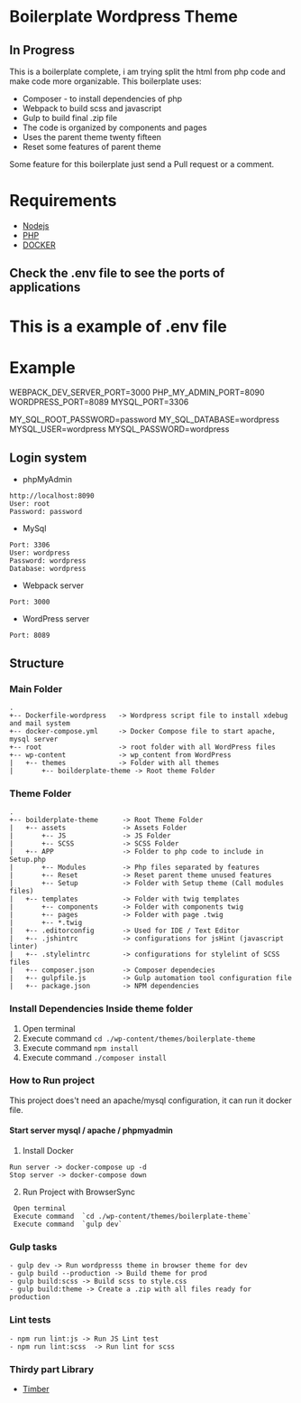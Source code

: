 # Boilerplate Wordpress Theme

 ## In Progress ## 
 
  This is a boilerplate complete, i am trying split the html from php code and make code more organizable.
 This boilerplate uses:
 - Composer - to install dependencies of php
 - Webpack to build scss and javascript
 - Gulp to build final .zip file
 - The code is organized by components and pages
 - Uses the parent theme twenty fifteen
 - Reset some features of parent theme
 
Some feature for this boilerplate just send a Pull request or a comment.

# Requirements

 - [Nodejs](https://nodejs.org/en/download/)
-  [PHP](http://php.net/)
-  [DOCKER](https://docs.docker.com/)


## Check the .env file to see the ports of applications

# This is a example of .env file
# Example
WEBPACK_DEV_SERVER_PORT=3000
PHP_MY_ADMIN_PORT=8090
WORDPRESS_PORT=8089
MYSQL_PORT=3306

MY_SQL_ROOT_PASSWORD=password
MY_SQL_DATABASE=wordpress
MYSQL_USER=wordpress
MYSQL_PASSWORD=wordpress


## Login system
- phpMyAdmin
```
http://localhost:8090
User: root
Password: password
```

- MySql
```
Port: 3306
User: wordpress
Password: wordpress
Database: wordpress
```

- Webpack server
```
Port: 3000
```

- WordPress server
```
Port: 8089
```

## Structure

### Main Folder
 ```
.
+-- Dockerfile-wordpress   -> Wordpress script file to install xdebug and mail system
+-- docker-compose.yml     -> Docker Compose file to start apache, mysql server
+-- root                   -> root folder with all WordPress files
+-- wp-content             -> wp_content from WordPress
|   +-- themes             -> Folder with all themes
|   	+-- boilderplate-theme -> Root theme Folder
```


### Theme Folder

 ```
.
+-- boilderplate-theme      -> Root Theme Folder
|	+-- assets              -> Assets Folder
|		+-- JS              -> JS Folder
|		+-- SCSS            -> SCSS Folder
|   +-- APP                 -> Folder to php code to include in Setup.php
|       +-- Modules         -> Php files separated by features
|       +-- Reset           -> Reset parent theme unused features
|       +-- Setup           -> Folder with Setup theme (Call modules files)
|   +-- templates           -> Folder with twig templates
|       +-- components      -> Folder with components twig
|       +-- pages           -> Folder with page .twig
|   	+-- *.twig
|   +-- .editorconfig       -> Used for IDE / Text Editor
|   +-- .jshintrc           -> configurations for jsHint (javascript linter)
|   +-- .stylelintrc        -> configurations for stylelint of SCSS files
|   +-- composer.json       -> Composer dependecies
|   +-- gulpfile.js         -> Gulp automation tool configuration file
|   +-- package.json        -> NPM dependencies
```

### Install Dependencies Inside theme folder

 1. Open terminal
 2. Execute command  `cd ./wp-content/themes/boilerplate-theme`
 3. Execute command `npm install`
 4. Execute command `./composer install`

### How to Run project

This project does't need an apache/mysql configuration, it can run it docker file.

#### Start server mysql / apache / phpmyadmin

 1. Install Docker
 ```
 Run server -> docker-compose up -d
 Stop server -> docker-compose down
```

2. Run Project with BrowserSync
 ```
  Open terminal
  Execute command  `cd ./wp-content/themes/boilerplate-theme`
  Execute command  `gulp dev`
```

### Gulp tasks

 ```
 - gulp dev -> Run wordpresss theme in browser theme for dev
 - gulp build --production -> Build theme for prod
 - gulp build:scss -> Build scss to style.css
 - gulp build:theme -> Create a .zip with all files ready for production
```

### Lint tests

 ```
 - npm run lint:js -> Run JS Lint test
 - npm run lint:scss  -> Run lint for scss
```

### Thirdy part Library

-  [Timber](https://timber.github.io/docs/)


